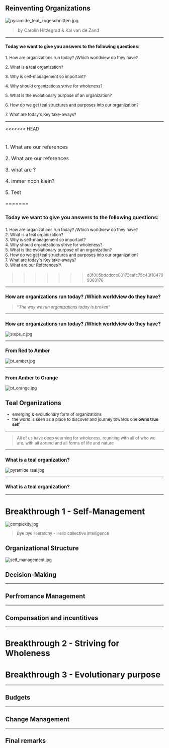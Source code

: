 ## Reinventing Organizations

![pyramide_teal_zugeschnitten.jpg](pyramide_teal_zugeschnitten.jpg)
>by Carolin Hitzegrad & Kai van de Zand
---

#### Today we want to give you answers to the following questions:
<p style="text-align: left;"> <font size="2">1. How are organizations run today? /Which worldview do they have?</font>
<p style="text-align: left;"><font size="2">2. What is a teal organization?</font>  
<p style="text-align: left;"><font size="2">3. Why is self-management so important?</font>
<p style="text-align: left;"><font size="2">4. Why should organizations strive for wholeness?</font>
<p style="text-align: left;"><font size="2">5. What is the evolutionary purpose of an organization?</font>
<p style="text-align: left;"><font size="2">6. How do we get teal structures and purposes into our organization?</font>
<p style="text-align: left;"><font size="2">7. What are today´s Key take-aways?</font>

---
<<<<<<< HEAD
# 
<font size="3">1. What are our references

<font size="3">2. What are our references

<font size="3">3. what are ?

<font size="3">4. immer noch klein?

<font size="3">5. Test


=======
#### Today we want to give you answers to the following questions:
<font size="2">1. How are organizations run today? /Which worldview do they have?\
<font size="2">2. What is a teal organization?\
<font size="2">3. Why is self-management so important?\
<font size="2">4. Why should organizations strive for wholeness?\
<font size="2">5. What is the evolutionary purpose of an organization?\
<font size="2">6. How do we get teal structures and purposes into our organization?\
<font size="2">7. What are today´s Key take-aways?\
<font size="2">8. What are our References?</font>\
>>>>>>> d3f005bdcdcce03173eafc75c43f164799363176
---

### How are organizations run today? /Which worldview do they have?

>"_The way we run organizations today is broken_"

---

### How are organizations run today? /Which worldview do they have?


![steps_c.jpg](steps_c.jpg)<!-- .element height="50%" width="50%" -->

---

### From Red to Amber

![bt_amber.jpg](bt_amber.jpg)

---

### From Amber to Orange

![bt_orange.jpg](bt_orange.jpg)

## Teal Organizations
* emerging & evolutionary form of organizations
* the world is seen as a place to discover and journey towards one **owns true self**

---

>All of us have deep yearning for wholeness, reuniting with all of who we are, with all aorund and all forms of life and nature
---
### What is a teal organization?

![pyramide_teal.jpg](pyramide_teal.jpg)

---
### What is a teal organization?


---

# Breakthrough 1 - Self-Management
![complexity.jpg](complexity.jpg)

> Bye bye Hierarchy - Hello collective intelligence

## Organizational Structure 
![self_management.jpg](self_management.jpg)


## Decision-Making

---

## Perfromance Management

---

## Compensation and incentitives



---

# Breakthrough 2 - Striving for Wholeness


# Breakthrough 3 - Evolutionary purpose

---

## Budgets

---

## Change Management

---

## Final remarks



